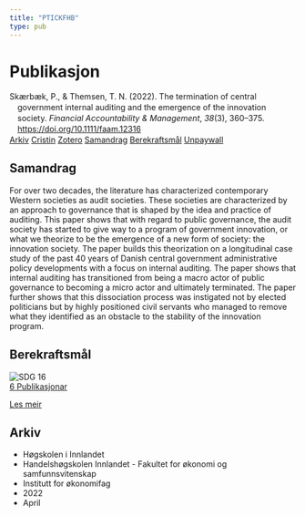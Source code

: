 ```yaml
---
title: "PTICKFHB"
type: pub
---
```

<h1>Publikasjon</h1>
<article id="csl-bib-container-PTICKFHB" class="csl-bib-container">
  <div class="csl-bib-body" style="line-height: 1.35; padding-left: 1em; text-indent:-1em;">
  <div class="csl-entry">Sk&#xE6;rb&#xE6;k, P., &amp; Themsen, T. N. (2022). The termination of central government internal auditing and the emergence of the innovation society. <i>Financial Accountability &amp; Management</i>, <i>38</i>(3), 360&#x2013;375. <a href="https://doi.org/10.1111/faam.12316">https://doi.org/10.1111/faam.12316</a></div>
</div>
  <div class="csl-bib-buttons">
    <a href="#taxonomy-article-PTICKFHB" class="csl-bib-button">Arkiv</a>
    <a href="https://app.cristin.no/results/show.jsf?id=2016636" alt="Cristin URL" class="csl-bib-button">Cristin</a>
    <a href="http://zotero.org/groups/5402882/items/PTICKFHB" alt="Zotero URL" class="csl-bib-button">Zotero</a>
    <a href="#abstract-article-PTICKFHB" class="csl-bib-button">Samandrag</a>
    <a href="#sdg-article-PTICKFHB" class="csl-bib-button">Berekraftsmål</a>
    <a href="https://doi.org/10.1111/faam.12316" class="csl-bib-button">Unpaywall</a>
  </div>
  <div id="csl-bib-meta-container-PTICKFHB"></div>
</article>
<div id="csl-bib-meta-PTICKFHB" class="csl-bib-meta">
  <article id="abstract-article-PTICKFHB" class="abstract-article">
    <h1>Samandrag</h1>
    For over two decades, the literature has characterized contemporary Western societies as audit societies. These societies are characterized by an approach to governance that is shaped by the idea and practice of auditing. This paper shows that with regard to public governance, the audit society has started to give way to a program of government innovation, or what we theorize to be the emergence of a new form of society: the innovation society. The paper builds this theorization on a longitudinal case study of the past 40 years of Danish central government administrative policy developments with a focus on internal auditing. The paper shows that internal auditing has transitioned from being a macro actor of public governance to becoming a micro actor and ultimately terminated. The paper further shows that this dissociation process was instigated not by elected politicians but by highly positioned civil servants who managed to remove what they identified as an obstacle to the stability of the innovation program.
  </article>
  <article id="sdg-article-PTICKFHB" class="sdg-article">
    <h1>Berekraftsmål</h1>
    <div class="sdg-container"><div id="sdg16" class="sdg"> <img src="{{< params subfolder >}}images/sdg/sdg16_no.png" class="image" alt="SDG 16"> <div class="sdg-overlay"> <a href="{{< params subfolder >}}no/archive/?sdg=16#archive" class="sdg-publication-count"><span>6</span> Publikasjonar</a> <p><a href="NA" class="sdg-read-more">Les meir</a></p> </div> </div></div>
  </article>
  <article id="taxonomy-article-PTICKFHB" class="taxonomy-article">
    <h1>Arkiv</h1>
    <ul>
      <li>Høgskolen i Innlandet</li>
      <li>Handelshøgskolen Innlandet - Fakultet for økonomi og samfunnsvitenskap</li>
      <li>Institutt for økonomifag</li>
      <li>2022</li>
      <li>April</li>
    </ul>
  </article>
</div>

